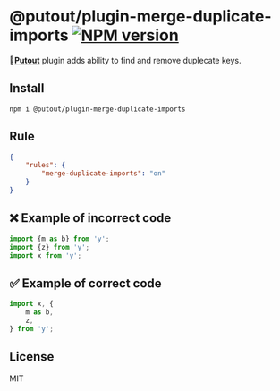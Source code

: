 # @putout/plugin-merge-duplicate-imports [![NPM version][NPMIMGURL]][NPMURL]

[NPMIMGURL]: https://img.shields.io/npm/v/@putout/plugin-merge-duplicate-imports.svg?style=flat&longCache=true
[NPMURL]: https://npmjs.org/package/@putout/plugin-merge-duplicate-imports "npm"

🐊[**Putout**](https://github.com/coderaiser/putout) plugin adds ability to find and remove duplecate keys.

## Install

```
npm i @putout/plugin-merge-duplicate-imports
```

## Rule

```json
{
    "rules": {
        "merge-duplicate-imports": "on"
    }
}
```

## ❌ Example of incorrect code

```js
import {m as b} from 'y';
import {z} from 'y';
import x from 'y';
```

## ✅ Example of correct code

```js
import x, {
    m as b,
    z,
} from 'y';
```

## License

MIT
